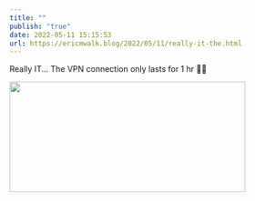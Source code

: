 ```yaml
---
title: ""
publish: "true"
date: 2022-05-11 15:15:53
url: https://ericmwalk.blog/2022/05/11/really-it-the.html
---
```


Really IT... The VPN connection only lasts for 1 hr 🤦‍♂️



<img src="uploads/2022/cd8c568d02.png" width="414" height="194" alt="" />